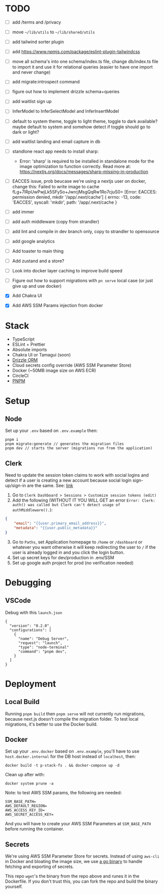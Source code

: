 # TODO

- [ ] add /terms and /privacy
- [ ] move `~/lib/utils` to `~/lib/shared/utils`
- [ ] add tailwind sorter plugin
- [ ] add https://www.npmjs.com/package/eslint-plugin-tailwindcss
- [ ] move all schema's into one schema/index.ts file, change db/index.ts file to import it and use it for relational queries (easier to have one import and never change)
- [ ] add migrate:introspect command
- [ ] figure out how to implement drizzle schema+queries
- [ ] add waitlist sign up
- [ ] InferModel to InferSelectModel and InferInsertModel
- [ ] default to system theme, toggle to light theme, toggle to dark available? maybe default to system and somehow detect if toggle should go to dark or light?
- [ ] add waitlist landing and email capture in db
- [ ] standlone react app needs to install sharp:
  - Error: 'sharp' is required to be installed in standalone mode for the image optimization to function correctly. Read more at: https://nextjs.org/docs/messages/sharp-missing-in-production
- [ ] EACCES issue, prob beucase we're using a nextjs user on docker, change this:
  Failed to write image to cache fLg+7lRpUwPwjLk5SFySo+JwrcjMsgQqRw1Ro7cjuS0= [Error: EACCES: permission denied, mkdir '/app/.next/cache'] {
    errno: -13,
    code: 'EACCES',
    syscall: 'mkdir',
    path: '/app/.next/cache
  }
- [ ] add immer
- [ ] add auth middleware (copy from strandler)
- [ ] add lint and compile in dev branch only, copy to strandler to opensource
- [ ] add google analytics
- [ ] Add toaster to main thing
- [ ] Add zustand and a store?
- [ ] Look into docker layer caching to improve build speed
- [ ] Figure out how to support migrations with `pn serve` local case (or just give up and use docker)
- [x] Add Chakra UI
- [x] Add AWS SSM Params injection from docker


# Stack
- TypeScript
- ESLint + Prettier
- Absolute imports
- Chakra UI or Tamagui (soon)
- [Drizzle ORM](https://github.com/drizzle-team/drizzle-orm)
- Cloud secrets config override (AWS SSM Parameter Store)
- Docker (~50MB image size on AWS ECR)
- CircleCI
- [PNPM](https://pnpm.io/)

# Setup

## Node
Set up your `.env` based on `.env.example` then:

```
pnpm i
pnpm migrate:generate // generates the migration files
pnpm dev // starts the server (migrations run from the application)
```

## Clerk
Need to update the session token claims to work with social logins and detect if a user is creating a new account because social login sign-up/sign-in are the same.
See: [link](https://discord.com/channels/856971667393609759/1158583782891339807/1158813553160097792)

1. Go to `Clerk Dashboard > Sessions > Customize session tokens (edit)`
2. Add the following (WITHOUT IT YOU WILL GET an error `Error: Clerk: auth() was called but Clerk can't detect usage of authMiddleware().`):
```json
{
	"email": "{{user.primary_email_address}}",
	"metadata": "{{user.public_metadata}}"
}
```
3. Go to `Paths`, set Application homepage to `/home` or `/dashboard` or whatever you want otherwise it will keep redirecting the user to `/` if the user is already logged in and you click the login button.
4. Set up secret keys for dev/production in .env/SSM
5. Set up google auth project for prod (no verification needed)


# Debugging

## VSCode
Debug with this `launch.json`
```
{
  "version": "0.2.0",
  "configurations": [
    {
      "name": "Debug Server",
      "request": "launch",
      "type": "node-terminal"
      "command": "pnpm dev",
    }
  ]
}
```

# Deployment

## Local Build

Running `pnpm build` then `pnpm serve` will not currently run migrations, because next.js doesn't compile the migration folder. To test local migrations, it's better to use the Docker build.

## Docker
Set up your `.env.docker` based on `.env.example`, you'll have to use `host.docker.internal` for the DB host instead of `localhost`, then:
```
docker build -t p-stack-fs . && docker-compose up -d
```

Clean up after with:
```
docker system prune -a
```

Note: to test AWS SSM params, the following are needed:
```
SSM_BASE_PATH=
AWS_DEFAULT_REGION=
AWS_ACCESS_KEY_ID=
AWS_SECRET_ACCESS_KEY=
```
And you will have to create your AWS SSM Parameters at `SSM_BASE_PATH` before running the container.

## Secrets
We're using AWS SSM Parameter Store for secrets. Instead of using `aws-cli` in Docker and bloating the image size, we use [a go binary](https://github.com/pthieu/go-aws-get-parameter) to handle fetching and exporting of secrets.

This repo `wget`'s the binary from the repo above and runes it in the Dockerfile. If you don't trust this, you can fork the repo and build the binary yourself.
